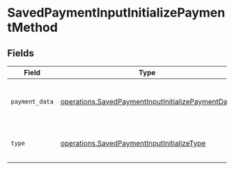 # SavedPaymentInputInitializePaymentMethod


## Fields

| Field                                                                                                                  | Type                                                                                                                   | Required                                                                                                               | Description                                                                                                            | Example                                                                                                                |
| ---------------------------------------------------------------------------------------------------------------------- | ---------------------------------------------------------------------------------------------------------------------- | ---------------------------------------------------------------------------------------------------------------------- | ---------------------------------------------------------------------------------------------------------------------- | ---------------------------------------------------------------------------------------------------------------------- |
| `payment_data`                                                                                                         | [operations.SavedPaymentInputInitializePaymentData](../../models/operations/savedpaymentinputinitializepaymentdata.md) | :heavy_check_mark:                                                                                                     | Initialize payment for a saved payment method                                                                          |                                                                                                                        |
| `type`                                                                                                                 | [operations.SavedPaymentInputInitializeType](../../models/operations/savedpaymentinputinitializetype.md)               | :heavy_check_mark:                                                                                                     | The type of the payment attempt                                                                                        | saved_payment_method                                                                                                   |